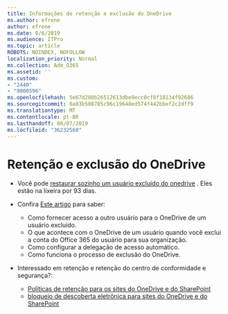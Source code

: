 ```yaml
---
title: Informações de retenção e exclusão do OneDrive
ms.author: efrene
author: efrene
ms.date: 8/6/2019
ms.audience: ITPro
ms.topic: article
ROBOTS: NOINDEX, NOFOLLOW
localization_priority: Normal
ms.collection: Adm_O365
ms.assetid: ''
ms.custom:
- "2440"
- "9000596"
ms.openlocfilehash: 5e67d280b26512613dbe9ecc0cf8f18134f92686
ms.sourcegitcommit: 8a83b508785c96c19648ed574f442bbef2c2dff9
ms.translationtype: MT
ms.contentlocale: pt-BR
ms.lasthandoff: 08/07/2019
ms.locfileid: "36232560"
---
```

# <a name="onedrive-retention-and-deletion"></a>Retenção e exclusão do OneDrive

- Você pode [restaurar sozinho um usuário excluído do onedrive](https://docs.microsoft.com/onedrive/restore-deleted-onedrive) . Eles estão na lixeira por 93 dias. 

- Confira [Este artigo](https://docs.microsoft.com/onedrive/restore-deleted-onedrive) para saber:
    - Como fornecer acesso a outro usuário para o OneDrive de um usuário excluído.
    - O que acontece com o OneDrive de um usuário quando você exclui a conta do Office 365 do usuário para sua organização.
    - Como configurar a delegação de acesso automático.
    - Como funciona o processo de exclusão do OneDrive.

- Interessado em retenção e retenção do centro de conformidade e segurança?:
    - [Políticas de retenção para os sites do OneDrive e do SharePoint](https://docs.microsoft.com/office365/securitycompliance/retention-policies?redirectSourcePath=%252farticle%252f5e377752-700d-4870-9b6d-12bfc12d2423#content-in-onedrive-accounts-and-sharepoint-sites)
    - [bloqueio de descoberta eletrônica para sites do OneDrive e do SharePoint](https://docs.microsoft.com/office365/securitycompliance/ediscovery-cases#step-4-place-content-locations-on-hold)



